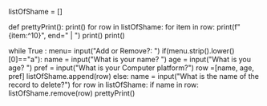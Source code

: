 listOfShame = []

def prettyPrint():
  print()
  for row in listOfShame:
    for item in row:
      print(f"{item:^10}", end=" | ")
    print()
  print()
  
while True :
  menu= input("Add or Remove?: ")
  if(menu.strip().lower()[0]=="a"):
    name = input("What is your name? ")
    age = input("What is you age? ")
    pref = input("What is your Computer platform?")
    row =[name, age, pref]
    listOfShame.append(row)
  else:
    name = input("What is the name of the record to delete?")
    for row in listOfShame:
      if name in row:
        listOfShame.remove(row)
  prettyPrint()
